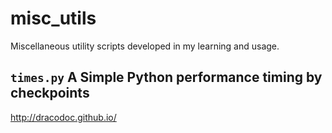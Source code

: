 # misc_utils
Miscellaneous utility scripts developed in my learning and usage.

## `times.py` A Simple Python performance timing by checkpoints 
http://dracodoc.github.io/
